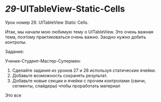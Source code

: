 # _29_-UITableView-Static-Cells

Урок номер 29. UITableView Static Cells. 

Итак, мы начали мою любимую тему о UITableView. Это очень важная тема, поэтому практиковаться очень важно. Заодно нужно добить контролы.

Задание:

Ученик-Студент-Мастер-Супермен:

1. Сделайте задания из уроков 27 и 28 используя статические ячейки.
2. Добавьте возможность сохранять результат.
3. Добавьте новые секции и ячейки с прочим контролами (свичи, сегменты, слайдеры) чтобы проработать материал

Это все

